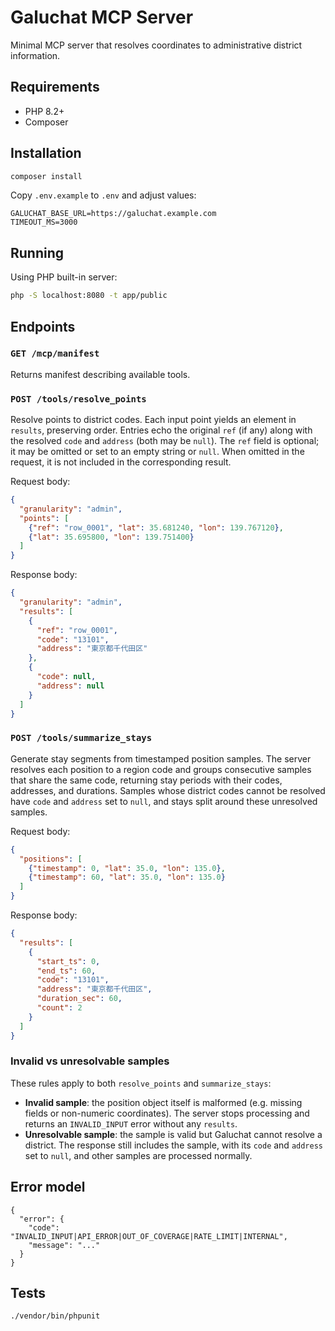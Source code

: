 # Galuchat MCP Server

Minimal MCP server that resolves coordinates to administrative district information.

## Requirements

- PHP 8.2+
- Composer

## Installation

```bash
composer install
```

Copy `.env.example` to `.env` and adjust values:

```
GALUCHAT_BASE_URL=https://galuchat.example.com
TIMEOUT_MS=3000
```

## Running

Using PHP built-in server:

```bash
php -S localhost:8080 -t app/public
```

## Endpoints

### `GET /mcp/manifest`
Returns manifest describing available tools.

### `POST /tools/resolve_points`
Resolve points to district codes. Each input point yields an element in
`results`, preserving order. Entries echo the original `ref` (if any) along with
the resolved `code` and `address` (both may be `null`). The `ref` field is
optional; it may be omitted or set to an empty string or `null`. When omitted in
the request, it is not included in the corresponding result.

Request body:
```json
{
  "granularity": "admin",
  "points": [
    {"ref": "row_0001", "lat": 35.681240, "lon": 139.767120},
    {"lat": 35.695800, "lon": 139.751400}
  ]
}
```

Response body:
```json
{
  "granularity": "admin",
  "results": [
    {
      "ref": "row_0001",
      "code": "13101",
      "address": "東京都千代田区"
    },
    {
      "code": null,
      "address": null
    }
  ]
}
```

### `POST /tools/summarize_stays`
Generate stay segments from timestamped position samples. The server resolves
each position to a region code and groups consecutive samples that share the
same code, returning stay periods with their codes, addresses, and durations.
Samples whose district codes cannot be resolved have `code` and `address`
set to `null`, and stays split around these unresolved samples.

Request body:
```json
{
  "positions": [
    {"timestamp": 0, "lat": 35.0, "lon": 135.0},
    {"timestamp": 60, "lat": 35.0, "lon": 135.0}
  ]
}
```

Response body:
```json
{
  "results": [
    {
      "start_ts": 0,
      "end_ts": 60,
      "code": "13101",
      "address": "東京都千代田区",
      "duration_sec": 60,
      "count": 2
    }
  ]
}
```

### Invalid vs unresolvable samples
These rules apply to both `resolve_points` and `summarize_stays`:
- **Invalid sample**: the position object itself is malformed (e.g. missing
  fields or non-numeric coordinates). The server stops processing and returns
  an `INVALID_INPUT` error without any `results`.
- **Unresolvable sample**: the sample is valid but Galuchat cannot resolve a
  district. The response still includes the sample, with its `code` and
  `address` set to `null`, and other samples are processed normally.

## Error model

```
{
  "error": {
    "code": "INVALID_INPUT|API_ERROR|OUT_OF_COVERAGE|RATE_LIMIT|INTERNAL",
    "message": "..."
  }
}
```

## Tests

```bash
./vendor/bin/phpunit
```

